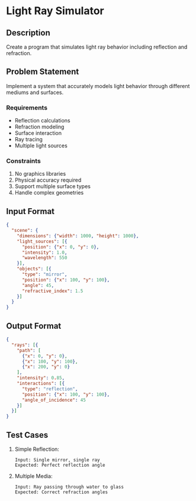 # Light Ray Simulator

## Description
Create a program that simulates light ray behavior including reflection and refraction.

## Problem Statement
Implement a system that accurately models light behavior through different mediums and surfaces.

### Requirements
- Reflection calculations
- Refraction modeling
- Surface interaction
- Ray tracing
- Multiple light sources

### Constraints
1. No graphics libraries
2. Physical accuracy required
3. Support multiple surface types
4. Handle complex geometries

## Input Format
```json
{
  "scene": {
    "dimensions": {"width": 1000, "height": 1000},
    "light_sources": [{
      "position": {"x": 0, "y": 0},
      "intensity": 1.0,
      "wavelength": 550
    }],
    "objects": [{
      "type": "mirror",
      "position": {"x": 100, "y": 100},
      "angle": 45,
      "refractive_index": 1.5
    }]
  }
}
```

## Output Format
```json
{
  "rays": [{
    "path": [
      {"x": 0, "y": 0},
      {"x": 100, "y": 100},
      {"x": 200, "y": 0}
    ],
    "intensity": 0.85,
    "interactions": [{
      "type": "reflection",
      "position": {"x": 100, "y": 100},
      "angle_of_incidence": 45
    }]
  }]
}
```

## Test Cases
1. Simple Reflection:
   ```
   Input: Single mirror, single ray
   Expected: Perfect reflection angle
   ```

2. Multiple Media:
   ```
   Input: Ray passing through water to glass
   Expected: Correct refraction angles
   ```
